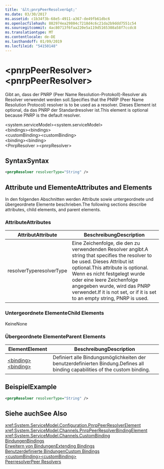 ```yaml
---
title: '&lt;pnrpPeerResolver&gt;'
ms.date: 03/30/2017
ms.assetid: c1b34f3b-68e5-4911-a367-de49fb61dbc6
ms.openlocfilehash: 882974ea29804c7218d4c6c21da2b9ddd7551c54
ms.sourcegitcommit: 4ac80713f6faa220e5a119d5165308a58f7ccdc8
ms.translationtype: MT
ms.contentlocale: de-DE
ms.lasthandoff: 01/09/2019
ms.locfileid: "54150148"
---
```

# <a name="ltpnrppeerresolvergt"></a><span data-ttu-id="c4e2d-102">&lt;pnrpPeerResolver&gt;</span><span class="sxs-lookup"><span data-stu-id="c4e2d-102">&lt;pnrpPeerResolver&gt;</span></span>
<span data-ttu-id="c4e2d-103">Gibt an, dass der PNRP (Peer Name Resolution-Protokoll)-Resolver als Resolver verwendet werden soll.</span><span class="sxs-lookup"><span data-stu-id="c4e2d-103">Specifies that the PNRP (Peer Name Resolution Protocol) resolver is to be used as a resolver.</span></span> <span data-ttu-id="c4e2d-104">Dieses Element ist optional, da das PNRP der Standardresolver ist.</span><span class="sxs-lookup"><span data-stu-id="c4e2d-104">This element is optional because PNRP is the default resolver.</span></span>  
  
 <span data-ttu-id="c4e2d-105">\<system.serviceModel></span><span class="sxs-lookup"><span data-stu-id="c4e2d-105">\<system.serviceModel></span></span>  
<span data-ttu-id="c4e2d-106">\<bindings></span><span class="sxs-lookup"><span data-stu-id="c4e2d-106">\<bindings></span></span>  
<span data-ttu-id="c4e2d-107">\<customBinding></span><span class="sxs-lookup"><span data-stu-id="c4e2d-107">\<customBinding></span></span>  
<span data-ttu-id="c4e2d-108">\<binding></span><span class="sxs-lookup"><span data-stu-id="c4e2d-108">\<binding></span></span>  
<span data-ttu-id="c4e2d-109">\<PnrpResolver ></span><span class="sxs-lookup"><span data-stu-id="c4e2d-109">\<pnrpResolver></span></span>  
  
## <a name="syntax"></a><span data-ttu-id="c4e2d-110">Syntax</span><span class="sxs-lookup"><span data-stu-id="c4e2d-110">Syntax</span></span>  
  
```xml  
<pnrpResolver resolverType="String" />
```  
  
## <a name="attributes-and-elements"></a><span data-ttu-id="c4e2d-111">Attribute und Elemente</span><span class="sxs-lookup"><span data-stu-id="c4e2d-111">Attributes and Elements</span></span>  
 <span data-ttu-id="c4e2d-112">In den folgenden Abschnitten werden Attribute sowie untergeordnete und übergeordnete Elemente beschrieben.</span><span class="sxs-lookup"><span data-stu-id="c4e2d-112">The following sections describe attributes, child elements, and parent elements.</span></span>  
  
### <a name="attributes"></a><span data-ttu-id="c4e2d-113">Attribute</span><span class="sxs-lookup"><span data-stu-id="c4e2d-113">Attributes</span></span>  
  
|<span data-ttu-id="c4e2d-114">Attribut</span><span class="sxs-lookup"><span data-stu-id="c4e2d-114">Attribute</span></span>|<span data-ttu-id="c4e2d-115">Beschreibung</span><span class="sxs-lookup"><span data-stu-id="c4e2d-115">Description</span></span>|  
|---------------|-----------------|  
|<span data-ttu-id="c4e2d-116">resolverType</span><span class="sxs-lookup"><span data-stu-id="c4e2d-116">resolverType</span></span>|<span data-ttu-id="c4e2d-117">Eine Zeichenfolge, die den zu verwendenden Resolver angibt.</span><span class="sxs-lookup"><span data-stu-id="c4e2d-117">A string that specifies the resolver to be used.</span></span> <span data-ttu-id="c4e2d-118">Dieses Attribut ist optional.</span><span class="sxs-lookup"><span data-stu-id="c4e2d-118">This attribute is optional.</span></span> <span data-ttu-id="c4e2d-119">Wenn es nicht festgelegt wurde oder eine leere Zeichenfolge angegeben wurde, wird das PNRP verwendet.</span><span class="sxs-lookup"><span data-stu-id="c4e2d-119">If it is not set, or if it is set to an empty string, PNRP is used.</span></span>|  
  
### <a name="child-elements"></a><span data-ttu-id="c4e2d-120">Untergeordnete Elemente</span><span class="sxs-lookup"><span data-stu-id="c4e2d-120">Child Elements</span></span>  
 <span data-ttu-id="c4e2d-121">Keine</span><span class="sxs-lookup"><span data-stu-id="c4e2d-121">None</span></span>  
  
### <a name="parent-elements"></a><span data-ttu-id="c4e2d-122">Übergeordnete Elemente</span><span class="sxs-lookup"><span data-stu-id="c4e2d-122">Parent Elements</span></span>  
  
|<span data-ttu-id="c4e2d-123">Element</span><span class="sxs-lookup"><span data-stu-id="c4e2d-123">Element</span></span>|<span data-ttu-id="c4e2d-124">Beschreibung</span><span class="sxs-lookup"><span data-stu-id="c4e2d-124">Description</span></span>|  
|-------------|-----------------|  
|[<span data-ttu-id="c4e2d-125">\<binding></span><span class="sxs-lookup"><span data-stu-id="c4e2d-125">\<binding></span></span>](../../../../../docs/framework/misc/binding.md)|<span data-ttu-id="c4e2d-126">Definiert alle Bindungsmöglichkeiten der benutzerdefinierten Bindung.</span><span class="sxs-lookup"><span data-stu-id="c4e2d-126">Defines all binding capabilities of the custom binding.</span></span>|  
  
## <a name="example"></a><span data-ttu-id="c4e2d-127">Beispiel</span><span class="sxs-lookup"><span data-stu-id="c4e2d-127">Example</span></span>  
  
```xml  
<pnrpResolver resolverType="String" />
```  
  
## <a name="see-also"></a><span data-ttu-id="c4e2d-128">Siehe auch</span><span class="sxs-lookup"><span data-stu-id="c4e2d-128">See Also</span></span>  
 <xref:System.ServiceModel.Configuration.PnrpPeerResolverElement>  
 <xref:System.ServiceModel.Channels.PnrpPeerResolverBindingElement>  
 <xref:System.ServiceModel.Channels.CustomBinding>  
 [<span data-ttu-id="c4e2d-129">Bindungen</span><span class="sxs-lookup"><span data-stu-id="c4e2d-129">Bindings</span></span>](../../../../../docs/framework/wcf/bindings.md)  
 [<span data-ttu-id="c4e2d-130">Erweitern von Bindungen</span><span class="sxs-lookup"><span data-stu-id="c4e2d-130">Extending Bindings</span></span>](../../../../../docs/framework/wcf/extending/extending-bindings.md)  
 [<span data-ttu-id="c4e2d-131">Benutzerdefinierte Bindungen</span><span class="sxs-lookup"><span data-stu-id="c4e2d-131">Custom Bindings</span></span>](../../../../../docs/framework/wcf/extending/custom-bindings.md)  
 [<span data-ttu-id="c4e2d-132">\<customBinding></span><span class="sxs-lookup"><span data-stu-id="c4e2d-132">\<customBinding></span></span>](../../../../../docs/framework/configure-apps/file-schema/wcf/custombinding.md)  
 [<span data-ttu-id="c4e2d-133">Peerresolver</span><span class="sxs-lookup"><span data-stu-id="c4e2d-133">Peer Resolvers</span></span>](../../../../../docs/framework/wcf/feature-details/peer-resolvers.md)
